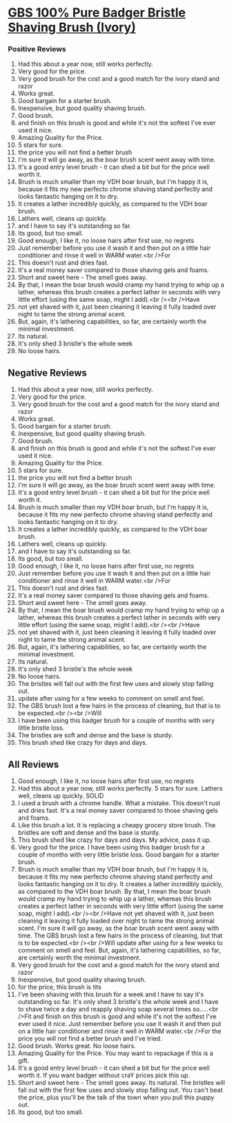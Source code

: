 # [GBS 100% Pure Badger Bristle Shaving Brush (Ivory)](https://products.checkmycream.com/products/GBS-100percent-Pure-Badger-Bristle-Shaving-Brush-(Ivory).html)

### Positive Reviews

<ol>
      <li>Had this about a year now, still works perfectly.</li>
      <li>Very good for the price.</li>
      <li>Very good brush for the cost and a good match for the ivory stand and razor</li>
      <li>Works great.</li>
      <li>Good bargain for a starter brush.</li>
      <li>Inexpensive, but good quality shaving brush.</li>
      <li>Good brush.</li>
      <li>and finish on this brush is good and while it&#x27;s not the softest I&#x27;ve ever used it nice.</li>
      <li>Amazing Quality for the Price.</li>
      <li>5 stars for sure.</li>
      <li>the price you will not find a better brush</li>
      <li>I&#x27;m sure it will go away, as the boar brush scent went away with time.</li>
      <li>It&#x27;s a good entry level brush - it can shed a bit but for the price well worth it.  </li>
      <li>Brush is much smaller than my VDH boar brush, but I&#x27;m happy it is, because it fits my new perfecto chrome shaving stand perfectly and looks fantastic hanging on it to dry.</li>
      <li>It creates a lather incredibly quickly, as compared to the VDH boar brush.</li>
      <li>Lathers well, cleans up quickly.</li>
      <li>and I have to say it&#x27;s outstanding so far.</li>
      <li>Its good, but too small.</li>
      <li>Good enough, I like it, no loose hairs after first use, no regrets</li>
      <li>Just remember before you use it wash it and then put on a little hair conditioner and rinse it well in WARM water.&lt;br /&gt;For</li>
      <li>This doesn&#x27;t rust and dries fast.</li>
      <li>It&#x27;s a real money saver compared to those shaving gels and foams.</li>
      <li>Short and sweet here - The smell goes away.</li>
      <li>By that, I mean the boar brush would cramp my hand trying to whip up a lather, whereas this brush creates a perfect lather in seconds with very little effort (using the same soap, might I add).&lt;br /&gt;&lt;br /&gt;Have</li>
      <li>not yet shaved with it, just been cleaning it leaving it fully loaded over night to tame the strong animal scent.</li>
      <li>But, again, it&#x27;s lathering capabilities, so far, are certainly worth the minimal investment.</li>
      <li>Its natural.</li>
      <li>It&#x27;s only shed 3 bristle&#x27;s the whole week</li>
      <li>No loose hairs.</li>
</ol>


<h2>Negative Reviews</h2>
<ol>
<li> Had this about a year now, still works perfectly.</li>
<li> Very good for the price.</li>
<li> Very good brush for the cost and a good match for the ivory stand and razor</li>
<li> Works great.</li>
<li> Good bargain for a starter brush.</li>
<li> Inexpensive, but good quality shaving brush.</li>
<li> Good brush.</li>
<li> and finish on this brush is good and while it&#x27;s not the softest I&#x27;ve ever used it nice.</li>
<li> Amazing Quality for the Price.</li>
<li> 5 stars for sure.</li>
<li> the price you will not find a better brush</li>
<li> I&#x27;m sure it will go away, as the boar brush scent went away with time.</li>
<li> It&#x27;s a good entry level brush - it can shed a bit but for the price well worth it.  </li>
<li> Brush is much smaller than my VDH boar brush, but I&#x27;m happy it is, because it fits my new perfecto chrome shaving stand perfectly and looks fantastic hanging on it to dry.</li>
<li> It creates a lather incredibly quickly, as compared to the VDH boar brush.</li>
<li> Lathers well, cleans up quickly.</li>
<li> and I have to say it&#x27;s outstanding so far.</li>
<li> Its good, but too small.</li>
<li> Good enough, I like it, no loose hairs after first use, no regrets</li>
<li> Just remember before you use it wash it and then put on a little hair conditioner and rinse it well in WARM water.&lt;br /&gt;For</li>
<li> This doesn&#x27;t rust and dries fast.</li>
<li> It&#x27;s a real money saver compared to those shaving gels and foams.</li>
<li> Short and sweet here - The smell goes away.</li>
<li> By that, I mean the boar brush would cramp my hand trying to whip up a lather, whereas this brush creates a perfect lather in seconds with very little effort (using the same soap, might I add).&lt;br /&gt;&lt;br /&gt;Have</li>
<li> not yet shaved with it, just been cleaning it leaving it fully loaded over night to tame the strong animal scent.</li>
<li> But, again, it&#x27;s lathering capabilities, so far, are certainly worth the minimal investment.</li>
<li> Its natural.</li>
<li> It&#x27;s only shed 3 bristle&#x27;s the whole week</li>
<li> No loose hairs.</li>
<li> The bristles will fall out with the first few uses and slowly stop falling out.</li>
<li> update after using for a few weeks to comment on smell and feel.</li>
<li> The GBS brush lost a few hairs in the process of cleaning, but that is to be expected.&lt;br /&gt;&lt;br /&gt;Will</li>
<li> I have been using this badger brush for a couple of months with very little bristle loss.</li>
<li> The bristles are soft and dense and the base is sturdy.</li>
<li> This brush shed like crazy for days and days.</li>
</ol>

<h2>All Reviews</h2>

<ol>
    <li> Good enough, I like it, no loose hairs after first use, no regrets</li>
    <li> Had this about a year now, still works perfectly. 5 stars for sure. Lathers well, cleans up quickly. SOLID</li>
    <li> I used a brush with a chrome handle. What a mistake. This doesn&#x27;t rust and dries fast. It&#x27;s a real money saver compared to those shaving gels and foams.</li>
    <li> Like this brush a lot. It is replacing a cheapy grocery store brush. The bristles are soft and dense and the base is sturdy.</li>
    <li> This brush shed like crazy for days and days. My advice, pass it up.</li>
    <li> Very good for the price. I have been using this badger brush for a couple of months with very little bristle loss. Good bargain for a starter brush.</li>
    <li> Brush is much smaller than my VDH boar brush, but I&#x27;m happy it is, because it fits my new perfecto chrome shaving stand perfectly and looks fantastic hanging on it to dry. It creates a lather incredibly quickly, as compared to the VDH boar brush. By that, I mean the boar brush would cramp my hand trying to whip up a lather, whereas this brush creates a perfect lather in seconds with very little effort (using the same soap, might I add).&lt;br /&gt;&lt;br /&gt;Have not yet shaved with it, just been cleaning it leaving it fully loaded over night to tame the strong animal scent. I&#x27;m sure it will go away, as the boar brush scent went away with time. The GBS brush lost a few hairs in the process of cleaning, but that is to be expected.&lt;br /&gt;&lt;br /&gt;Will update after using for a few weeks to comment on smell and feel. But, again, it&#x27;s lathering capabilities, so far, are certainly worth the minimal investment.</li>
    <li> Very good brush for the cost and a good match for the ivory stand and razor</li>
    <li> Inexpensive, but good quality shaving brush.</li>
    <li> for the price, this brush is tits</li>
    <li> I&#x27;ve been shaving with this brush for a week and I have to say it&#x27;s outstanding so far. It&#x27;s only shed 3 bristle&#x27;s the whole week and I have to shave twice a day and reapply shaving soap several times so.....&lt;br /&gt;Fit and finish on this brush is good and while it&#x27;s not the softest I&#x27;ve ever used it nice. Just remember before you use it wash it and then put on a little hair conditioner and rinse it well in WARM water.&lt;br /&gt;For the price you will not find a better brush and I&#x27;ve tried.</li>
    <li> Good brush. Works great. No loose hairs.</li>
    <li> Amazing Quality for the Price. You may want to repackage if this is a gift.</li>
    <li> It&#x27;s a good entry level brush - it can shed a bit but for the price well worth it.  If you want badger without craY prices pick this up.</li>
    <li> Short and sweet here - The smell goes away. Its natural. The bristles will fall out with the first few uses and slowly stop falling out. You can&#x27;t beat the price, plus you&#x27;ll be the talk of the town when you pull this puppy out.</li>
    <li> Its good, but too small.</li>
</ol>




